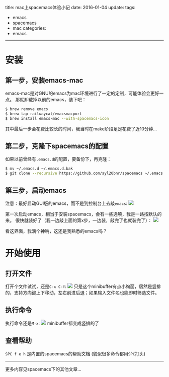 title: mac上spacemacs体验小记
date: 2016-01-04
update: 
tags: 
  - emacs
  - spacemacs
  - mac
categories: 
  - emacs
----

# 安装
## 第一步，安装emacs-mac
emacs-mac是对GNU的emacs为mac环境进行了一定的定制，可能体验会更好一点。
那就卸载掉以前的emacs，装下吧：
<!-- more -->

```sh
$ brew remove emacs
$ brew tap railwaycat/emacsmacport
$ brew install emacs-mac --with-spacemacs-icon
```
其中最后一步会花费比较长的时间，我当时在make阶段足足花费了近10分钟...

## 第二步，克隆下spacemacs的配置
如果以前曾经有`.emacs.d`的配置，要备份下，再克隆：

```sh
$ mv ~/.emacs.d ~/.emacs.d.bak
$ git clone --recursive https://github.com/syl20bnr/spacemacs ~/.emacs.d
```

## 第三步，启动emacs
注意：最好启动GUI版的emacs，而不是到控制台上去敲`emacs`:
![](/media/14516227038772/14516227631953.jpg)

第一次启动emacs，相当于安装spacemacs，会有一些选项，我是一路按默认的来。
很快就装好了（我一边敲上面的第x步，一边装，敲完了也就装完了）：
![](/media/14516227038772/14516235396950.jpg)

看这界面，我滴个神呐，这还是我熟悉的emacs吗？

# 开始使用
## 打开文件
打开个文件试试，还是`C-x C-f`:
![](/media/14516227038772/14516238187335.jpg)
只是这个minibuffer有点小绚丽，居然是竖排的，支持方向键上下移动，左右前进后退；如果输入文件名也能即时筛选文件。

## 执行命令
执行命令还是`M-x`:
![](/media/14516227038772/14516246506381.jpg)
minibuffer都变成竖排的了
## 查看帮助
`SPC f e h` 是内置的spacemacs的帮助文档 (貌似很多命令都用`SPC`打头)

---
更多内容见spacemacs下的其他文章...

